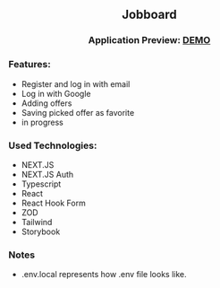 <h2 align='center'>Jobboard</h2>

<h3 align='center'>Application Preview: <a href="https://jobboard-pi.vercel.app/dashboard">DEMO</a></h3>
<h3>Features:</h3>

- Register and log in with email
- Log in with Google
- Adding offers
- Saving picked offer as favorite
- in progress

<h3>Used Technologies:</h3>

- NEXT.JS
- NEXT.JS Auth
- Typescript
- React
- React Hook Form
- ZOD
- Tailwind
- Storybook

<h3> Notes </h3>

- .env.local represents how .env file looks like.
